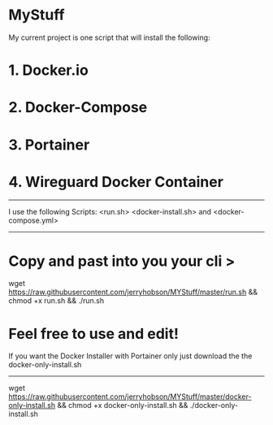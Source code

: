 # MyStuff
My current project is one script that will install the following:
# 1. Docker.io
# 2. Docker-Compose
# 3. Portainer
# 4. Wireguard Docker Container
*****************************************************************
I use the following Scripts:
<run.sh> <docker-install.sh> and <docker-compose.yml>
*****************************************************************
# Copy and past into you your cli > 
wget https://raw.githubusercontent.com/jerryhobson/MYStuff/master/run.sh && chmod +x run.sh && ./run.sh
# Feel free to use and edit!

If you want the Docker Installer with Portainer only just download the the docker-only-install.sh
******************************************************************
wget https://raw.githubusercontent.com/jerryhobson/MYStuff/master/docker-only-install.sh && chmod +x docker-only-install.sh && ./docker-only-install.sh


